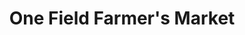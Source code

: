 ---
title: "One Field Farmer's Market"
url: /bengaluru/one-field-farmers-market/
shop: greengrocer
---